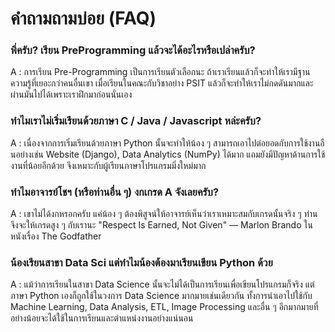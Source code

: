 # คำถามถามบ่อย (FAQ)

### พี่ครับ? เรียน PreProgramming แล้วจะได้อะไรหรือเปล่าครับ?

A : การเรียน Pre-Programming เป็นการเรียนตัวเลือกนะ ถ้าเราเรียนแล้วก็จะทำให้เรามีฐานความรู้ที่เยอะกว่าคนอื่นเขา เมื่อเรียนในคณะกับวิชาอย่าง PSIT แล้วก็จะทำให้เราไม่กดดันมากและผ่านมันไปได้เพราะเราฝึกมาก่อนนั่นเอง

### ทำไมเราไม่เริ่มเรียนด้วยภาษา C / Java / Javascript หล่ะครับ?<br/>

A : เนื่องจากการเริ่มเรียนด้วยภาษา Python นั้นจะทำให้น้อง ๆ สามารถเอาไปต่อยอดกับการใช้งานอืนอย่างเช่น Website (Django), Data Analytics (NumPy) ได้มาก แถมยังมีปัญหาด้านการใช้งานที่น้อยอีกด้วย จึงเหมาะกับผู้เรียนภาษาโปรแกรมมิ่งใหม่มาก

### ทำไมอาจารย์โชฯ (หรือท่านอื่น ๆ) งกเกรด A จังเลยครับ?<br/>

A : เขาไม่ได้งกหรอกครับ แค่น้อง ๆ ต้องพิสูจน์ให้อาจารย์เห็นว่าเราเหมาะสมกับเกรดนั้นจริง ๆ ท่านจึงจะให้เกรดสูง ๆ กับเรานะ "Respect Is Earned, Not Given" — Marlon Brando ในหนังเรื่อง The Godfather

### น้องเรียนสาขา Data Sci แต่ทำไมน้องต้องมาเรียนเขียน Python ด้วย<br/>

A : แม้ว่าการเรียนในสาขา Data Science นั้นจะไม่ได้เป็นการเรียนเพื่อเขียนโปรแกรมก็จริง แต่ภาษา Python เองก็ถูกใช้ในวงการ Data Science มากมายเช่นเดียวกัน ทั้งการนำเอาไปใช้กับ Machine Learning, Data Analysis, ETL, Image Processing และอื่น ๆ อีกมากมายที่อย่างน้อยจะได้ใช้ในการเรียนและตำแหน่งงานอย่างแน่นอน
